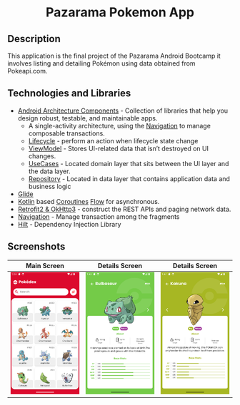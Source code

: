 <h1 align="center">
     Pazarama Pokemon App
</h1>

## Description
<p>This application is the final project of the Pazarama Android Bootcamp it involves listing and detailing Pokémon using data obtained from Pokeapi.com.</p>

## Technologies and Libraries
- [Android Architecture Components](https://developer.android.com/topic/architecture) - Collection
  of libraries that help you design robust, testable, and maintainable apps.
    - A single-activity architecture, using
      the [Navigation](https://developer.android.com/guide/navigation) to manage composable
      transactions.
    - [Lifecycle](https://developer.android.com/topic/libraries/architecture/lifecycle) - perform an
      action when lifecycle state change
    - [ViewModel](https://developer.android.com/topic/libraries/architecture/viewmodel) - Stores
      UI-related data that isn’t destroyed on UI changes.
    - [UseCases](https://developer.android.com/topic/architecture/domain-layer) - Located domain
      layer
      that sits between the UI layer and the data layer.
    - [Repository](https://developer.android.com/topic/architecture/data-layer) - Located in data
      layer that contains application data and business logic
- [Glide](https://github.com/bumptech/glide)
- [Kotlin](https://kotlinlang.org/)
  based [Coroutines](https://github.com/Kotlin/kotlinx.coroutines) [Flow](https://developer.android.com/kotlin/flow)
  for asynchronous.
- [Retrofit2 & OkHttp3](https://github.com/square/retrofit) - construct the REST APIs and paging
  network data.
- [Navigation](https://developer.android.com/guide/navigation) - Manage transaction among the
  fragments
- [Hilt](https://developer.android.com/training/dependency-injection/hilt-android) - Dependency
  Injection Library

## Screenshots

| Main Screen                                                                                     | Details Screen                                                                                           | Details Screen                                                                                           |
|-------------------------------------------------------------------------------------------------|----------------------------------------------------------------------------------------------------------|----------------------------------------------------------------------------------------------------------|
| ![Main Screen](https://github.com/KaanBN/PazaramaPokemonApp/blob/master/Assets/home_screen.png) | ![Favourite Screen](https://github.com/KaanBN/PazaramaPokemonApp/blob/master/Assets/detail_screen_1.png) | ![Favourite Screen](https://github.com/KaanBN/PazaramaPokemonApp/blob/master/Assets/detail_screen_2.png) |
